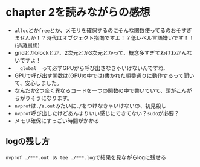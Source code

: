 # chapter 2を読みながらの感想

- `alloc`とか`free`とか、メモリを確保するのにそんな関数使ってるのおそすぎませんか！？時代はオブジェクト指向ですよ！？低レベル言語嫌いです！！(過激思想)
- gridとかblockとか、2次元とか3次元とかって、概念多すぎてわけわかんないですよ！
- `__global__`って必ずGPUから呼び出さなきゃいけないんですね.
- GPUで呼び出す関数は(GPUの中では)書かれた順番通りに動作するって聞いて、安心しました。
- なんだか2つ全く異なるコードを一つの関数の中で書いていて、頭がこんがらがりそうになります。
- `nvprof`は`./a.out`みたいに`./`をつけなきゃいけないの、初見殺し
- `nvprof`呼び出したけどあんまりいい感じにできてない？`sudo`が必要？
- メモリ確保にすっごい時間がかかる

## logの残し方

`nvprof ./***.out |& tee ./***.log`で結果を見ながらlogに残せる
